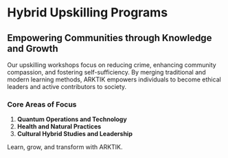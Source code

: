 # Hybrid Upskilling Programs

## Empowering Communities through Knowledge and Growth
Our upskilling workshops focus on reducing crime, enhancing community compassion, and fostering self-sufficiency. By merging traditional and modern learning methods, ARKTIK empowers individuals to become ethical leaders and active contributors to society.

### Core Areas of Focus
1. **Quantum Operations and Technology**
2. **Health and Natural Practices**
3. **Cultural Hybrid Studies and Leadership**

Learn, grow, and transform with ARKTIK.
